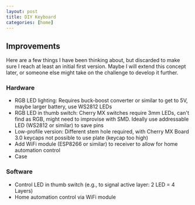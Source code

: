 ```yaml
---
layout: post
title: DIY Keyboard
categories: [home]
---
```



## Improvements
Here are a few things I have been thinking about, but discarded to make sure I reach at least an initial first version. Maybe I will extend this concept later, or someone else might take on the challenge to develop it further.

### Hardware
- RGB LED lighting: Requires buck-boost converter or similar to get to 5V, maybe larger battery, use WS2812 LEDs
- RGB LED in thumb switch: Cherry MX switches require 3mm LEDs, can't find as RGB, might need to improvise with SMD. Ideally use addressable LED (WS2812 or similar) to save pins
- Low-profile version: Different stem hole required, with Cherry MX Board 3.0 keycaps not possible to use plate (keycap too high)
- Add WiFi module (ESP8266 or similar) to receiver to allow for home automation control
- Case

### Software
- Control LED in thumb switch (e.g., to signal active layer: 2 LED = 4 Layers)
- Home automation control via WiFi module
